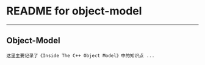 # **README for object-model** #
*** 

## **Object-Model** ##
    这里主要记录了《Inside The C++ Object Model》中的知识点 ...
